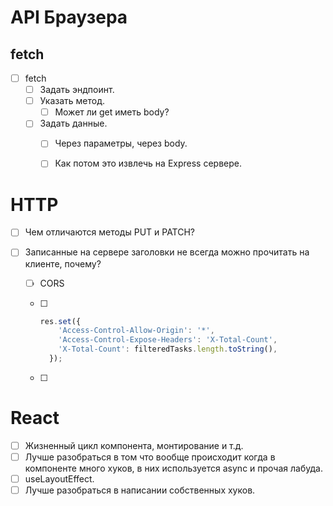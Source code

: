 

# API Браузера

## fetch

- [ ] fetch
  - [ ] Задать эндпоинт.
  - [ ] Указать метод.
    - [ ] Может ли get иметь body?
  - [ ] Задать данные.
    - [ ] Через параметры, через body.
    - [ ] Как потом это извлечь на Express сервере.





# HTTP

- [ ] Чем отличаются методы PUT и PATCH?

- [ ] Записанные на сервере заголовки не всегда можно прочитать на клиенте, почему?

  - [ ]  CORS

  - [ ] ```javascript
    res.set({
        'Access-Control-Allow-Origin': '*',
        'Access-Control-Expose-Headers': 'X-Total-Count',
        'X-Total-Count': filteredTasks.length.toString(),
      });
    ```

  - [ ] 





# React

- [ ] Жизненный цикл компонента, монтирование и т.д.
- [ ] Лучше разобраться в том что вообще происходит когда в компоненте много хуков, в них используется async и прочая лабуда.
- [ ] useLayoutEffect.
- [ ] Лучше разобраться в написании собственных хуков.